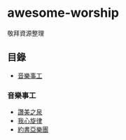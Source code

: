 # awesome-worship
敬拜資源整理

## 目錄
  - [音樂事工](#音樂事工)

### 音樂事工
  - [讚美之泉](https://sop.org/)
  - [我心旋律](http://www.momh.org/)
  - [約書亞樂團](http://www.joshua.com.tw/web/index.php)

